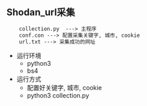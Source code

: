 ## Shodan_url采集
```html
	collection.py  ---> 主程序
	conf.con ---> 配置采集关键字, 城市, cookie
	url.txt ---> 采集成功的网址
````
- 运行环境 
	 - python3
	 - bs4
- 运行方式
	 - 配置好关键字, 城市, cookie
	 - python3 collection.py
